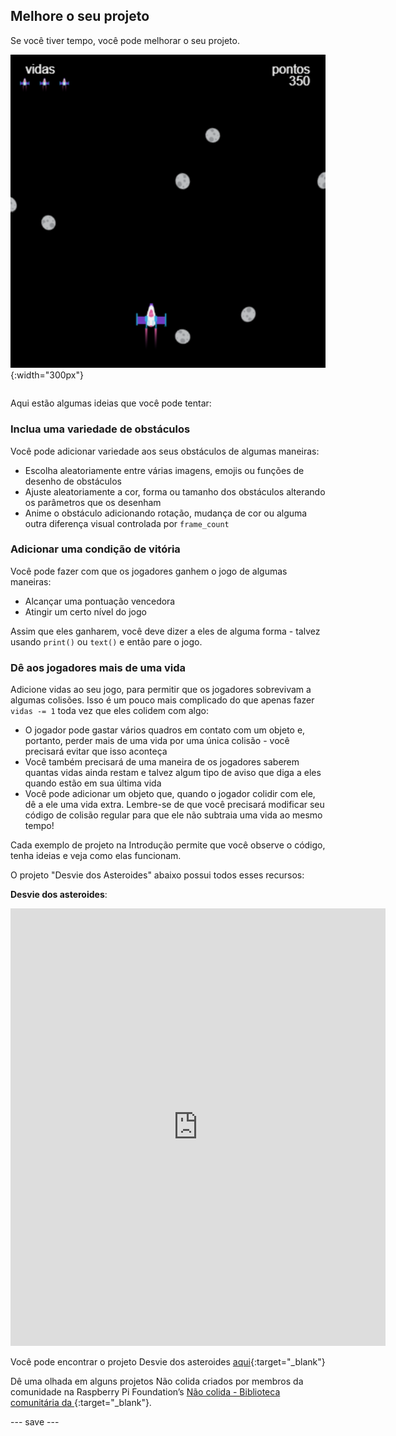 ## Melhore o seu projeto

<div style="display: flex; flex-wrap: wrap">
<div style="flex-basis: 200px; flex-grow: 1; margin-right: 15px;">
Se você tiver tempo, você pode melhorar o seu projeto.
</div>
<div>

![Exemplo de projeto espacial com vidas.](images/example1.png){:width="300px"}

</div>
</div>

Aqui estão algumas ideias que você pode tentar:

### Inclua uma variedade de obstáculos
Você pode adicionar variedade aos seus obstáculos de algumas maneiras:
 - Escolha aleatoriamente entre várias imagens, emojis ou funções de desenho de obstáculos
 - Ajuste aleatoriamente a cor, forma ou tamanho dos obstáculos alterando os parâmetros que os desenham
 - Anime o obstáculo adicionando rotação, mudança de cor ou alguma outra diferença visual controlada por `frame_count`

### Adicionar uma condição de vitória
Você pode fazer com que os jogadores ganhem o jogo de algumas maneiras:
 - Alcançar uma pontuação vencedora
 - Atingir um certo nível do jogo

Assim que eles ganharem, você deve dizer a eles de alguma forma - talvez usando `print()` ou `text()` e então pare o jogo.

### Dê aos jogadores mais de uma vida
Adicione vidas ao seu jogo, para permitir que os jogadores sobrevivam a algumas colisões. Isso é um pouco mais complicado do que apenas fazer `vidas -= 1` toda vez que eles colidem com algo:
 - O jogador pode gastar vários quadros em contato com um objeto e, portanto, perder mais de uma vida por uma única colisão - você precisará evitar que isso aconteça
 - Você também precisará de uma maneira de os jogadores saberem quantas vidas ainda restam e talvez algum tipo de aviso que diga a eles quando estão em sua última vida
 - Você pode adicionar um objeto que, quando o jogador colidir com ele, dê a ele uma vida extra. Lembre-se de que você precisará modificar seu código de colisão regular para que ele não subtraia uma vida ao mesmo tempo!

Cada exemplo de projeto na Introdução permite que você observe o código, tenha ideias e veja como elas funcionam.

O projeto "Desvie dos Asteroides" abaixo possui todos esses recursos:

**Desvie dos asteroides**:
<iframe src="https://editor.raspberrypi.org/en/embed/viewer/dodge-asteroids-example" width="600" height="700" frameborder="0" marginwidth="0" marginheight="0" allowfullscreen>
</iframe>

Você pode encontrar o projeto Desvie dos asteroides [aqui](https://editor.raspberrypi.org/en/projects/dodge-asteroids-example){:target="_blank"}

Dê uma olhada em alguns projetos Não colida criados por membros da comunidade na Raspberry Pi Foundation’s [Não colida - Biblioteca comunitária da ](https://wke.lt/w/s/KobNfx){:target="_blank"}.

--- save ---

